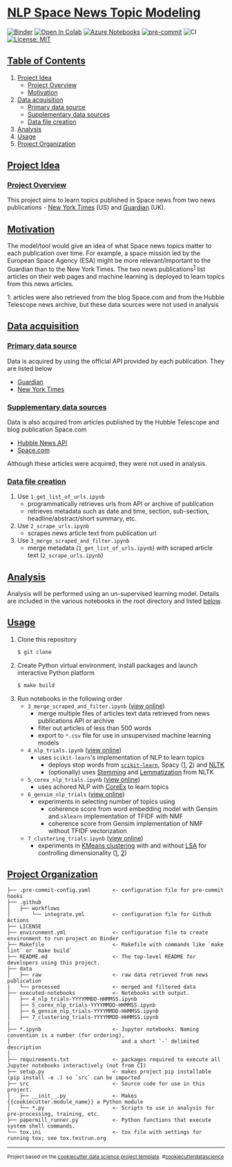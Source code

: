 # [NLP Space News Topic Modeling](#nlp-space-news-topic-modeling)

[![Binder](https://mybinder.org/badge_logo.svg)](https://mybinder.org/v2/gh/edesz/nlp-space-news-topic-modeling/master?urlpath=lab) [![Open In Colab](https://colab.research.google.com/assets/colab-badge.svg)](https://colab.research.google.com/github/nlp-space-news-topic-modeling/master/4_nlp_trials.ipynb) [![Azure Notebooks](https://notebooks.azure.com/launch.png)](https://notebooks.azure.com/import/gh/nlp-space-news-topic-modeling) [![pre-commit](https://img.shields.io/badge/pre--commit-enabled-brightgreen?logo=pre-commit&logoColor=white)](https://pre-commit.com/) ![CI](https://github.com/edesz/nlp-space-news-topic-modeling/workflows/CI/badge.svg) [![License: MIT](https://img.shields.io/badge/License-MIT-brightgreen.svg)](https://opensource.org/licenses/mit)

## [Table of Contents](#table-of-contents)
1. [Project Idea](#project-idea)
   * [Project Overview](#project-overview)
   * [Motivation](#motivation)
2. [Data acquisition](#data-acquisition)
   * [Primary data source](#primary-data-source)
   * [Supplementary data sources](#supplementary-data-sources)
   * [Data file creation](#data-file-creation)
3. [Analysis](#analysis)
4. [Usage](#usage)
5. [Project Organization](#project-organization)

## [Project Idea](#project-idea)

### [Project Overview](#project-overview)
This project aims to learn topics published in Space news from two news publications - [New York Times](https://www.nytimes.com/section/science/space) (US) and [Guardian](https://www.theguardian.com/science) (UK).

## [Motivation](#motivation)
The model/tool would give an idea of what Space news topics matter to each publication over time. For example, a space mission led by the European Space Agency (ESA) might be more relevant/important to the Guardian than to the New York Times. The two news publications<sup>[1](#myfootnote1)</sup> list articles on their web pages and machine learning is deployed to learn topics from this news articles.

<a name="myfootnote1">1</a>: articles were also retrieved from the blog Space.com and from the Hubble Telescope news archive, but these data sources were not used in analysis

## [Data acquisition](#data-acquisition)
### [Primary data source](#primary-data-source)
Data is acquired by using the official API provided by each publication. They are listed below
- [Guardian](https://open-platform.theguardian.com/)
- [New York Times](https://developer.nytimes.com/)

### [Supplementary data sources](#supplementary-data-sources)
Data is also acquired from articles published by the Hubble Telescope and blog publication Space.com
- [Hubble News API](http://hubblesite.org/api/documentation)
- [Space.com](https://www.space.com/)

Although these articles were acquired, they were not used in analysis.

### [Data file creation](#data-file-creation)
1. Use `1_get_list_of_urls.ipynb`
   - programmatically retrieves urls from API or archive of publication
   - retrieves metadata such as date and time, section, sub-section, headline/abstract/short summary, etc.
2. Use `2_scrape_urls.ipynb`
   - scrapes news article text from publication url
3. Use `3_merge_scraped_and_filter.ipynb`
   - merge metadata (`1_get_list_of_urls.ipynb`) with scraped article text (`2_scrape_urls.ipynb`)

## [Analysis](#anlysis)
Analysis will be performed using an un-supervised learning model. Details are included in the various notebooks in the root directory and listed [below](#usage).

## [Usage](#usage)
1. Clone this repository
   ```bash
   $ git clone
   ```
2. Create Python virtual environment, install packages and launch interactive Python platform
   ```bash
   $ make build
   ```
3. Run notebooks in the following order
   - `3_merge_scraped_and_filter.ipynb` ([view online](https://nbviewer.jupyter.org/github/edesz/nlp-space-news-tpoic-modeling/executed-notebooks/blob/master/3_merge_scraped_and_filter-20200702-113336.ipynb))
     - merge multiple files of articles text data retrieved from news publications API or archive
     - filter out articles of less than 500 words
     - export to `*.csv` file for use in unsupervised machine learning models
   - `4_nlp_trials.ipynb` ([view online](https://nbviewer.jupyter.org/github/edesz/nlp-space-news-tpoic-modeling/executed-notebooks/blob/master/4_nlp_trials-20200702-113336.ipynb))
     - uses `scikit-learn`'s implementation of NLP to learn topics
       - deploys stop words from [`scikit-learn`](https://awhan.wordpress.com/2016/06/05/scikit-learn-nlp-list-english-stopwords/), Spacy ([1](https://stackoverflow.com/a/41172279/4057186), [2](https://medium.com/@makcedward/nlp-pipeline-stop-words-part-5-d6770df8a936)) and [NLTK](https://www.geeksforgeeks.org/removing-stop-words-nltk-python/)
       - (optionally) uses [Stemming](http://www.nltk.org/howto/stem.html) and [Lemmatization](https://www.geeksforgeeks.org/python-lemmatization-with-nltk/) from NLTK
   - `5_corex_nlp_trials.ipynb` ([view online](https://nbviewer.jupyter.org/github/edesz/nlp-space-news-tpoic-modeling/executed-notebooks/blob/master/5_corex_nlp_trials-20200702-113336.ipynb))
     - uses achored NLP with [CoreEx](https://github.com/gregversteeg/corex_topic) to learn topics
   - `6_gensim_nlp_trials` ([view online](https://nbviewer.jupyter.org/github/edesz/nlp-space-news-tpoic-modeling/executed-notebooks/blob/master/6_gensim_nlp_trials-20200702-113336.ipynb))
     - experiments in selecting number of topics using
       - coherence score from word embedding model with Gensim and `sklearn` implementation of TFIDF with NMF
       - coherence score from Gensim implementation of NMF without TFIDF vectorization
   - `7_clustering_trials.ipynb` ([view online](https://nbviewer.jupyter.org/github/edesz/nlp-space-news-tpoic-modeling/executed-notebooks/blob/master/7_clustering_trials-20200702-113336.ipynb))
     - experiments in [KMeans clustering](https://en.wikipedia.org/wiki/K-means_clustering) with and without [LSA]() for controlling dimensionality ([1](https://files.ifi.uzh.ch/stiller/CLOSER%202014/CSEDU/CSEDU/Information%20Technologies%20Supporting%20Learning/Full%20Papers/CSEDU_2014_88_CR.pdf), [2](https://www.quora.com/Can-I-combine-LSI-and-K-means-for-text-document-clustering-Are-there-any-sources-to-learn-about-it))

## [Project Organization](#project-organization)

    ├── .pre-commit-config.yaml       <- configuration file for pre-commit hooks
    ├── .github
    │   ├── workflows
    │       └── integrate.yml         <- configuration file for Github Actions
    ├── LICENSE
    ├── environment.yml               <- configuration file to create environment to run project on Binder
    ├── Makefile                      <- Makefile with commands like `make lint` or `make build`
    ├── README.md                     <- The top-level README for developers using this project.
    ├── data
    │   ├── raw                       <- raw data retrieved from news publication
    |   └── processed                 <- merged and filtered data
    ├── executed-notebooks            <- Notebooks with output.
    │   ├── 4_nlp_trials-YYYYMMDD-HHMMSS.ipynb
    │   ├── 5_corex_nlp_trials-YYYYMMDD-HHMMSS.ipynb
    │   ├── 6_gensim_nlp_trials-YYYYMMDD-HHMMSS.ipynb
    │   ├── 7_clustering_trials-YYYYMMDD-HHMMSS.ipynb
    |
    ├── *.ipynb                       <- Jupyter notebooks. Naming convention is a number (for ordering),
    │                                    and a short `-` delimited description
    │
    ├── requirements.txt              <- packages required to execute all Jupyter notebooks interactively (not from CI)
    ├── setup.py                      <- makes project pip installable (pip install -e .) so `src` can be imported
    ├── src                           <- Source code for use in this project.
    │   ├── __init__.py               <- Makes {{cookiecutter.module_name}} a Python module
    │   └── *.py                      <- Scripts to use in analysis for pre-processing, training, etc.
    ├── papermill_runner.py           <- Python functions that execute system shell commands.
    └── tox.ini                       <- tox file with settings for running tox; see tox.testrun.org

--------

<p><small>Project based on the <a target="_blank" href="https://drivendata.github.io/cookiecutter-data-science/">cookiecutter data science project template</a>. #<a target="_blank" href="https://asciinema.org/a/244658">cookiecutterdatascience</a></small></p>
